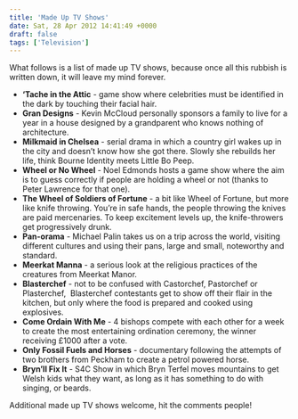 ```yaml
---
title: 'Made Up TV Shows'
date: Sat, 28 Apr 2012 14:41:49 +0000
draft: false
tags: ['Television']
---
```


What follows is a list of made up TV shows, because once all this rubbish is written down, it will leave my mind forever.

*   **‘Tache in the Attic** - game show where celebrities must be identified in the dark by touching their facial hair.
*   **Gran Designs** - Kevin McCloud personally sponsors a family to live for a year in a house designed by a grandparent who knows nothing of architecture.
*   **Milkmaid in Chelsea** - serial drama in which a country girl wakes up in the city and doesn’t know how she got there. Slowly she rebuilds her life, think Bourne Identity meets Little Bo Peep.
*   **Wheel or No Wheel** - Noel Edmonds hosts a game show where the aim is to guess correctly if people are holding a wheel or not (thanks to Peter Lawrence for that one).
*   **The Wheel of Soldiers of Fortune** - a bit like Wheel of Fortune, but more like knife throwing. You’re in safe hands, the people throwing the knives are paid mercenaries. To keep excitement levels up, the knife-throwers get progressively drunk.
*   **Pan-orama** - Michael Palin takes us on a trip across the world, visiting different cultures and using their pans, large and small, noteworthy and standard.
*   **Meerkat Manna** - a serious look at the religious practices of the creatures from Meerkat Manor.
*   **Blasterchef** - not to be confused with Castorchef, Pastorchef or Plasterchef,  Blasterchef contestants get to show off their flair in the kitchen, but only where the food is prepared and cooked using explosives.
*   **Come Ordain With Me** - 4 bishops compete with each other for a week to create the most entertaining ordination ceremony, the winner receiving £1000 after a vote.
*   **Only Fossil Fuels and Horses** - documentary following the attempts of two brothers from Peckham to create a petrol powered horse.
*   **Bryn’ll Fix It** - S4C Show in which Bryn Terfel moves mountains to get Welsh kids what they want, as long as it has something to do with singing, or beards.

Additional made up TV shows welcome, hit the comments people!